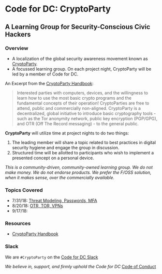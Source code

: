 # Code for DC: CryptoParty
## A Learning Group for Security-Conscious Civic Hackers
### Overview
- A localization of the global security awareness movement known as [CryptoParty](https://cryptoparty.in).
- A focussed learning group. On each project night, CryptoParty will be led by a member of Code for DC.

An Excerpt from the [CryptoParty Handbook](http://mirror-de.cryptoparty.is/handbook/chapter_00_introducing_cryptoparty/chapter_00_introducing_cryptoparty.html#a-cryptoparty-history-party-like-its-1984):
> Interested parties with computers, devices, and the willingness to learn how to use the most basic crypto programs and the fundamental concepts of their operation! CryptoParties are free to attend, public and commercially non-aligned.
CryptoParty is a decentralized, global initiative to introduce basic cryptography tools - such as the Tor anonymity network, public key encryption (PGP/GPG), and OTR (Off The Record messaging) - to the general public.

**CryptoParty** will utilize time at project nights to do two things:
1. The leading member will share a topic related to best practices in digital security hygiene and engage the group in discussion.
2. Structured time will be allotted to participants who wish to implement a presented concept on a personal device.

_This is a community-driven, community-owned learning group. We do not make money. We do not endorse products. We prefer the F/OSS solution, when it makes sense, over the commercially available._

### Topics Covered
- 7/31/18: [Threat Modeling, Passwords, MFA](https://github.com/csethna/cryptoparty_dc/blob/master/7_16_18.md)
- 8/20/18: [OTR, TOR, VPNs](https://github.com/csethna/cryptoparty_dc/blob/master/8_20_18.md)
- 9/17/18:

### Resources
- [CryptoParty Handbook](http://mirror-de.cryptoparty.is/handbook/chapter_00_introducing_cryptoparty/chapter_00_introducing_cryptoparty.html)

### Slack
We are `#CryptoParty` on the [Code for DC Slack](https://codefordc.org/resources/slack.html)

_We believe in, support, and firmly uphold the Code for DC_ [Code of Conduct](https://codefordc.org/resources/codeofconduct.html)

